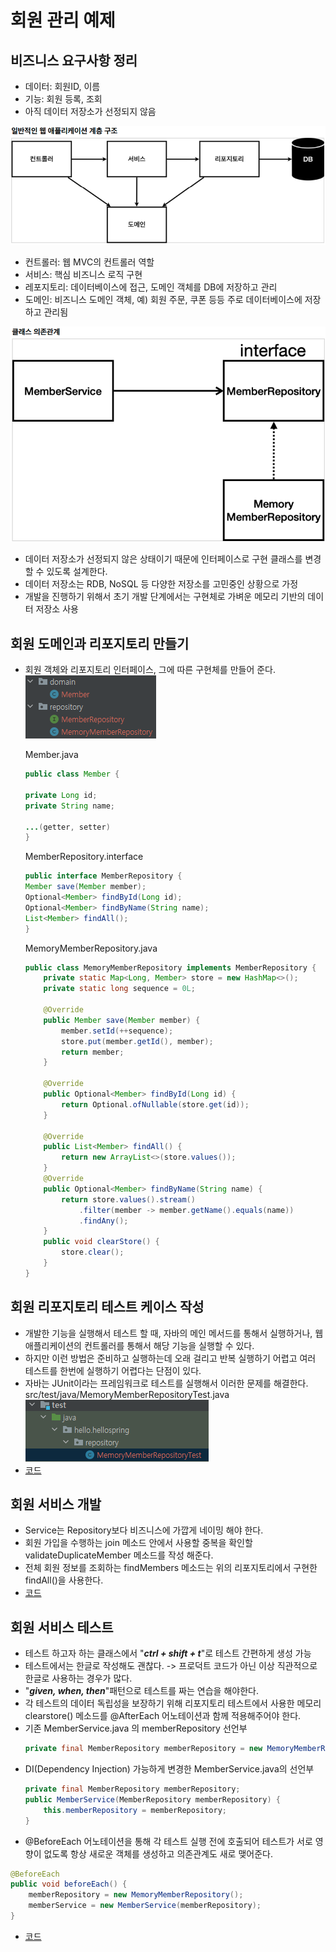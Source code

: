 # 회원 관리 예제

## 비즈니스 요구사항 정리
* 데이터: 회원ID, 이름
* 기능: 회원 등록, 조회
* 아직 데이터 저장소가 선정되지 않음

![웹 애플리케이션 계층 구조](../img/웹어플리케이션%20계층%20구조.png)  

* 컨트롤러: 웹 MVC의 컨트롤러 역할
* 서비스: 핵심 비즈니스 로직 구현
* 레포지토리: 데이터베이스에 접근, 도메인 객체를 DB에 저장하고 관리
* 도메인: 비즈니스 도메인 객체, 예) 회원 주문, 쿠폰 등등 주로 데이터베이스에 저장하고 관리됨  

![클래스 의존 관계](../img/클래스%20의존관계.png)  

* 데이터 저장소가 선정되지 않은 상태이기 때문에 인터페이스로 구현 클래스를 변경할 수 있도록 설계한다.
* 데이터 저장소는 RDB, NoSQL 등 다양한 저장소를 고민중인 상황으로 가정
* 개발을 진행하기 위해서 초기 개발 단계에서는 구현체로 가벼운 메모리 기반의 데이터 저장소 사용

## 회원 도메인과 리포지토리 만들기
* 회원 객체와 리포지토리 인터페이스, 그에 따른 구현체를 만들어 준다.  
    ![회원 자료구조](../img/회원자료구조.png)  

    Member.java
    ```java
    public class Member {

    private Long id;
    private String name;

    ...(getter, setter)
    }
    ```

    MemberRepository.interface
    ```java
    public interface MemberRepository {
    Member save(Member member);
    Optional<Member> findById(Long id);
    Optional<Member> findByName(String name);
    List<Member> findAll();
    }
    ```

    MemoryMemberRepository.java
    ```java
    public class MemoryMemberRepository implements MemberRepository {
        private static Map<Long, Member> store = new HashMap<>();
        private static long sequence = 0L;

        @Override
        public Member save(Member member) {
            member.setId(++sequence);
            store.put(member.getId(), member);
            return member;
        }

        @Override
        public Optional<Member> findById(Long id) {
            return Optional.ofNullable(store.get(id));
        }

        @Override
        public List<Member> findAll() {
            return new ArrayList<>(store.values());
        }
        @Override
        public Optional<Member> findByName(String name) {
            return store.values().stream()
                .filter(member -> member.getName().equals(name))
                .findAny();
        }
        public void clearStore() {
            store.clear();
        }
    }


## 회원 리포지토리 테스트 케이스 작성
* 개발한 기능을 실행해서 테스트 할 때, 자바의 메인 메서드를 통해서 실행하거나, 웹 애플리케이션의 컨트롤러를 통해서 해당 기능을 실행할 수 있다. 
* 하지만 이런 방법은 준비하고 실행하는데 오래 걸리고 반복 실행하기 어렵고 여러 테스트를 한번에 실행하기 어렵다는 단점이 있다.
* 자바는 JUnit이라는 프레임워크로 테스트를 실행해서 이러한 문제를 해결한다.
    src/test/java/MemoryMemberRepositoryTest.java  
    ![테스트 케이스](../img/테이스트케이스%20자료구조.png)
* [코드](../hello-spring\src\test\java\hello\hellospring\repository\MemoryMemberRepositoryTest.java)
## 회원 서비스 개발
* Service는 Repository보다 비즈니스에 가깝게 네이밍 해야 한다.
* 회원 가입을 수행하는 join 메소드 안에서 사용할 중복을 확인할validateDuplicateMember 메소드를 작성 해준다.
* 전체 회원 정보를 조회하는 findMembers 메소드는 위의 리포지토리에서 구현한 findAll()을 사용한다.
* [코드](../hello-spring/src/main/java/hello/hellospring/service/MemberService.java)

## 회원 서비스 테스트
* 테스트 하고자 하는 클래스에서 "***ctrl + shift + t***"로 테스트 간편하게 생성 가능
* 테스트에서는 한글로 작성해도 괜찮다. -> 프로덕트 코드가 아닌 이상 직관적으로 한글로 사용하는 경우가 많다.
* "***given, when, then***"패턴으로 테스트를 짜는 연습을 해야한다.
* 각 테스트의 데이터 독립성을 보장하기 위해 리포지토리 테스트에서 사용한 메모리 clearstore() 메소드를 @AfterEach 어노테이션과 함께 적용해주어야 한다.
* 기존 MemberService.java 의 memberRepository 선언부
    ```java
    private final MemberRepository memberRepository = new MemoryMemberRepository();
    ```
* DI(Dependency Injection) 가능하게 변경한 MemberService.java의 선언부
    ```java
    private final MemberRepository memberRepository;
    public MemberService(MemberRepository memberRepository) {
        this.memberRepository = memberRepository;
    }
    ```
* @BeforeEach 어노테이션을 통해 각 테스트 실행 전에 호출되어 테스트가 서로 영향이 없도록 항상 새로운 객체를 생성하고 의존관계도 새로 맺어준다.
```java
@BeforeEach
public void beforeEach() {
    memberRepository = new MemoryMemberRepository();
    memberService = new MemberService(memberRepository);
}
```


* [코드](../hello-spring/src/test/java/hello/hellospring/service/MemberServiceTest.java)